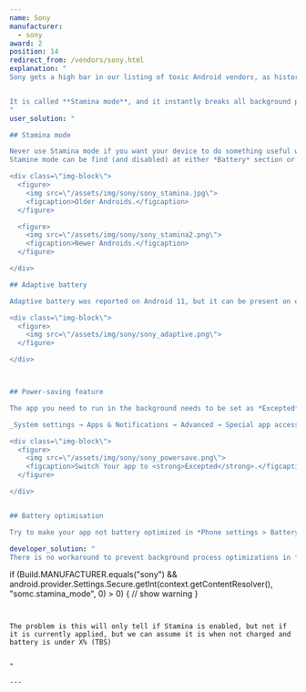 ```yaml
---
name: Sony
manufacturer:
  - sony
award: 2
position: 14
redirect_from: /vendors/sony.html
explanation: "
Sony gets a high bar in our listing of toxic Android vendors, as historically Sony introduced the first very effective non-standard background process optimization and opened Pandora's box.


It is called **Stamina mode**, and it instantly breaks all background processes and all alarms if enabled.
"
user_solution: "

## Stamina mode

Never use Stamina mode if you want your device to do something useful when not actively using it. Despite the official description, it does not affect only mobile data and WiFi, it also terminuates any background processes.
Stamine mode can be find (and disabled) at either *Battery* section or *Power management* section.

<div class=\"img-block\">
  <figure>
    <img src=\"/assets/img/sony/sony_stamina.jpg\">
    <figcaption>Older Androids.</figcaption>
  </figure>

  <figure>
    <img src=\"/assets/img/sony/sony_stamina2.png\">
    <figcaption>Newer Androids.</figcaption>
  </figure>

</div>

## Adaptive battery

Adaptive battery was reported on Android 11, but it can be present on earlier versions too.

<div class=\"img-block\">
  <figure>
    <img src=\"/assets/img/sony/sony_adaptive.png\">
  </figure>

</div>



## Power-saving feature

The app you need to run in the background needs to be set as *Excepted* from Power-saving feature.

_System settings ​→ Apps & Notifications ​→ Advanced ​→ Special app access ​→ Power saving feature_

<div class=\"img-block\">
  <figure>
    <img src=\"/assets/img/sony/sony_powersave.png\">
    <figcaption>Switch Your app to <strong>Excepted</strong>.</figcaption>
  </figure>

</div>


## Battery optimisation

Try to make your app not battery optimized in *Phone settings > Battery > Three dots in the top right corner > Battery optimisation > Apps > your app*."

developer_solution: "
There is no workaround to prevent background process optimizations in *Stamina mode*, but at least apps can detect that Stamina mode is enabled with the following command:


```
if (Build.MANUFACTURER.equals(\"sony\") && android.provider.Settings.Secure.getInt(context.getContentResolver(), \"somc.stamina_mode\", 0) > 0) {
    // show warning
}
```


The problem is this will only tell if Stamina is enabled, but not if it is currently applied, but we can assume it is when not charged and battery is under X% (TBS)


"

---
```

